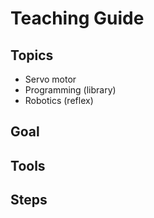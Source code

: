# Teaching Guide

## Topics
- Servo motor
- Programming (library)
- Robotics (reflex)

## Goal

## Tools

## Steps
